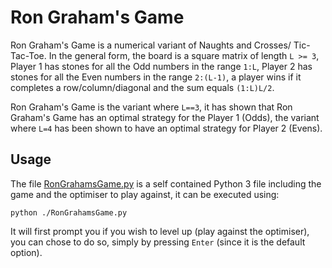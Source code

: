 # Ron Graham's Game

Ron Graham's Game is a numerical variant of Naughts and Crosses/ Tic-Tac-Toe. In the general form, the board is a square matrix of length `L >= 3`, Player 1 has stones for all the Odd numbers in the range `1:L`, Player 2 has stones for all the Even numbers in the range `2:(L-1)`, a player wins if it completes a row/column/diagonal and the sum equals `(1:L)L/2`.

Ron Graham's Game is the variant where `L==3`, it has shown that Ron Graham's Game has an optimal strategy for the Player 1 (Odds), the variant where `L=4` has been shown to have an optimal strategy for Player 2 (Evens).


## Usage

The file [RonGrahamsGame.py](RonGrahamsGame.py) is a self contained Python 3 file including the game and the optimiser to play against, it can be executed using:

    python ./RonGrahamsGame.py

It will first prompt you if you wish to level up (play against the optimiser), you can chose to do so, simply by pressing `Enter` (since it is the default option).

